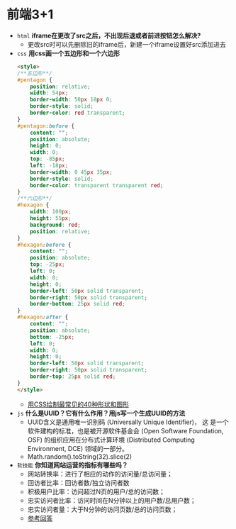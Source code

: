 # 前端3+1
- `html`  **iframe在更改了src之后，不出现后退或者前进按钮怎么解决?**
   - 更改src时可以先删除旧的iframe后，新建一个iframe设置好src添加进去
- `css`   **用css画一个五边形和一个六边形**
    ```html
    <style>
    /**五边形**/
    #pentagon {
        position: relative;
        width: 54px;
        border-width: 50px 18px 0;
        border-style: solid;
        border-color: red transparent;
    }
    #pentagon:before {
        content: "";
        position: absolute;
        height: 0;
        width: 0;
        top: -85px;
        left: -18px;
        border-width: 0 45px 35px;
        border-style: solid;
        border-color: transparent transparent red;
    }
    /**六边形**/
    #hexagon {
        width: 100px;
        height: 55px;
        background: red;
        position: relative;
    }
    #hexagon:before {
        content: "";
        position: absolute;
        top: -25px;
        left: 0;
        width: 0;
        height: 0;
        border-left: 50px solid transparent;
        border-right: 50px solid transparent;
        border-bottom: 25px solid red;
    }
    #hexagon:after {
        content: "";
        position: absolute;
        bottom: -25px;
        left: 0;
        width: 0;
        height: 0;
        border-left: 50px solid transparent;
        border-right: 50px solid transparent;
        border-top: 25px solid red;
    }
    </style>
    ```
    - [用CSS绘制最常见的40种形状和图形](https://blog.csdn.net/qq_33325899/article/details/92422016)
- `js`    **什么是UUID？它有什么作用？用js写一个生成UUID的方法**
  - UUID含义是通用唯一识别码 (Universally Unique Identifier)，
  这 是一个软件建构的标准，也是被开源软件基金会 (Open Software Foundation, OSF) 
  的组织应用在分布式计算环境 (Distributed Computing Environment, DCE) 领域的一部分。
  - Math.random().toString(32).slice(2)
- `软技能` **你知道网站运营的指标有哪些吗？**
    - 网站转换率：进行了相应的动作的访问量/总访问量；
    - 回访者比率：回访者数/独立访问者数
    - 积极用户比率：访问超过N页的用户/总的访问数；
    - 忠实访问者比率：访问时间在N分钟以上的用户数/总用户数；
    - 忠实访问者量：大于N分钟的访问页数/总的访问页数；
    - [参考回答](https://zhidao.baidu.com/question/542013035.html)